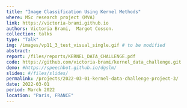 ```yaml
---
title: "Image Classification Using Kernel Methods"
where: MSc research project (MVA)
link: https://victoria-brami.github.io
authors: Victoria Brami,  Margot Cosson.
collection: talks
type: "Talk"
img: /images/vp11_3_test_visual_single.gif # to be modified
abstract: 
report: /files/reports/KERNEL_DATA_CHALLENGE.pdf
code: https://github.com/victoria-brami/kernel_data_challenge.git
demo: #https://speechbot.github.io/dgslm/
slides: #/files/slides/
permalink: /projects/2022-03-01-kernel-data-challenge-project-3/
date: 2022-03-01
period: March 2022
location: "Paris, FRANCE"
---
```


